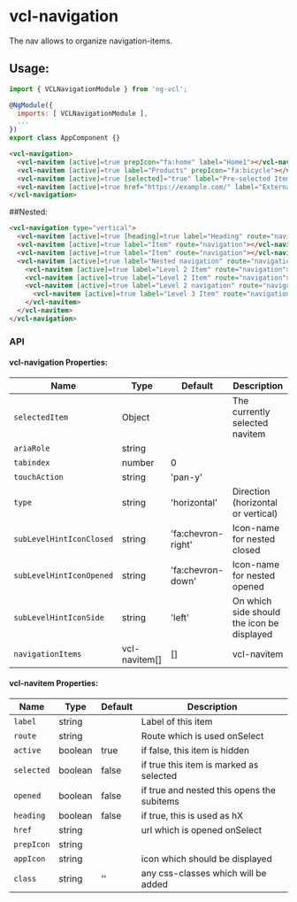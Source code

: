 # vcl-navigation
The nav allows to organize navigation-items.


## Usage:

```js
import { VCLNavigationModule } from 'ng-vcl';

@NgModule({
  imports: [ VCLNavigationModule ],
  ...
})
export class AppComponent {}
```

```html
<vcl-navigation>
  <vcl-navitem [active]=true prepIcon="fa:home" label="Home1"></vcl-navitem>
  <vcl-navitem [active]=true label="Products" prepIcon="fa:bicycle"></vcl-navitem>
  <vcl-navitem [active]=true [selected]="true" label="Pre-selected Item"></vcl-navitem>
  <vcl-navitem [active]=true href="https://example.com/" label="External link"></vcl-navitem>
</vcl-navigation>
```

##Nested:
```html
<vcl-navigation type="vertical">
  <vcl-navitem [active]=true [heading]=true label="Heading" route="navigation"></vcl-navitem>
  <vcl-navitem [active]=true label="Item" route="navigation"></vcl-navitem>
  <vcl-navitem [active]=true label="Item" route="navigation"></vcl-navitem>
  <vcl-navitem [active]=true label="Nested navigation" route="navigation">
    <vcl-navitem [active]=true label="Level 2 Item" route="navigation"></vcl-navitem>
    <vcl-navitem [active]=true label="Level 2 Item" route="navigation"></vcl-navitem>
    <vcl-navitem [active]=true label="Level 2 navigation" route="navigation">
      <vcl-navitem [active]=true label="Level 3 Item" route="navigation"></vcl-navitem>
    </vcl-navitem>
  </vcl-navitem>
</vcl-navigation>
```


### API

#### vcl-navigation Properties:

| Name                     | Type          | Default            | Description                                  |
| ------------             | ------------- | ------------------ |----------------------------------------------|
| `selectedItem`           | Object        |                    | The currently selected navitem               |
| `ariaRole`               | string        |                    |                                              |
| `tabindex`               | number        |                  0 |                                              |
| `touchAction`            | string        |            'pan-y' |                                              |
| `type`                   | string        |       'horizontal' | Direction (horizontal or vertical)           |
| `subLevelHintIconClosed` | string        | 'fa:chevron-right' | Icon-name for nested closed                  |
| `subLevelHintIconOpened` | string        | 'fa:chevron-down'  | Icon-name for nested opened                  |
| `subLevelHintIconSide`   | string        |            'left'  | On which side should the icon be displayed   |
| `navigationItems`        | vcl-navitem[] |                 [] | vcl-navitem                                  |



#### vcl-navitem Properties:

| Name                     | Type        | Default  | Description                                   |
| ------------------------ | ----------- | -------- |-----------------------------------------------|
| `label`                  | string      |          | Label of this item                            |
| `route`                  | string      |          | Route which is used onSelect                  |
| `active`                 | boolean     |    true  | if false, this item is hidden                 |
| `selected`               | boolean     |  false   | if true this item is marked as selected       |
| `opened`                 | boolean     |  false   | if true and nested this opens the subitems    |
| `heading`                | boolean     |  false   | if true, this is used as hX                   |
| `href`                   | string      |          | url which is opened onSelect                  |
| `prepIcon`               | string      |          |                                               |
| `appIcon`                | string      |          | icon which should be displayed                |
| `class`                  | string      |       '' | any css-classes which will be added           |

